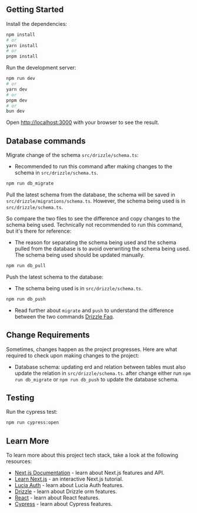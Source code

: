 ## Getting Started

Install the dependencies:

```bash
npm install
# or
yarn install
# or
pnpm install
```

Run the development server:

```bash
npm run dev
# or
yarn dev
# or
pnpm dev
# or
bun dev
```

Open [http://localhost:3000](http://localhost:3000) with your browser to see the result.

## Database commands

Migrate change of the schema `src/drizzle/schema.ts`:

-   Recommended to run this command after making changes to the schema in `src/drizzle/schema.ts`.

```bash
npm run db_migrate
```

Pull the latest schema from the database, the schema will be saved in `src/drizzle/migrations/schema.ts`. However, the schema being used is in `src/drizzle/schema.ts`.

So compare the two files to see the difference and copy changes to the schema being used. Technically not recommended to run this command, but it's there for reference:

-   The reason for separating the schema being used and the schema pulled from the database is to avoid overwriting the schema being used. The schema being used should be updated manually.

```bash
npm run db_pull
```

Push the latest schema to the database:

-   The schema being used is in `src/drizzle/schema.ts`.

```bash
npm run db_push
```

-   Read further about `migrate` and `push` to understand the difference between the two commands [Drizzle Faq](https://orm.drizzle.team/kit-docs/faq#should-i-use-generate-or-push).

## Change Requirements

Sometimes, changes happen as the project progresses. Here are what required to check upon making changes to the project:

-   Database schema: updating erd and relation between tables must also update the relation in `src/drizzle/schema.ts`. after change either run `npm run db_migrate` or `npm run db_push` to update the database schema.

## Testing

Run the cypress test:

```bash
npm run cypress:open
```

## Learn More

To learn more about this project tech stack, take a look at the following resources:

-   [Next.js Documentation](https://nextjs.org/docs) - learn about Next.js features and API.
-   [Learn Next.js](https://nextjs.org/learn) - an interactive Next.js tutorial.
-   [Lucia Auth](https://lucia-auth.com/) - learn about Lucia Auth features.
-   [Drizzle](https://orm.drizzle.team/docs/overview) - learn about Drizzle orm features.
-   [React](https://react.dev/reference/react) - learn about React features.
-   [Cypress](https://docs.cypress.io/guides/overview/why-cypress) - learn about Cypress features.
